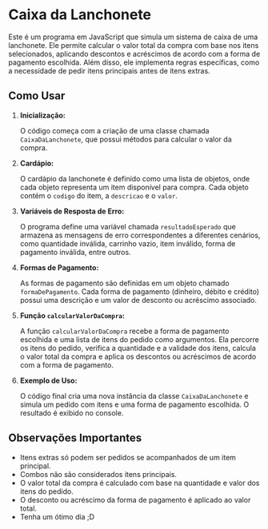 # Caixa da Lanchonete

Este é um programa em JavaScript que simula um sistema de caixa de uma lanchonete. Ele permite calcular o valor total da compra com base nos itens selecionados, aplicando descontos e acréscimos de acordo com a forma de pagamento escolhida. Além disso, ele implementa regras específicas, como a necessidade de pedir itens principais antes de itens extras.

## Como Usar

1. **Inicialização:**

   O código começa com a criação de uma classe chamada `CaixaDaLanchonete`, que possui métodos para calcular o valor da compra.

2. **Cardápio:**

   O cardápio da lanchonete é definido como uma lista de objetos, onde cada objeto representa um item disponível para compra. Cada objeto contém o `codigo` do item, a `descricao` e o `valor`.

3. **Variáveis de Resposta de Erro:**

   O programa define uma variável chamada `resultadoEsperado` que armazena as mensagens de erro correspondentes a diferentes cenários, como quantidade inválida, carrinho vazio, item inválido, forma de pagamento inválida, entre outros.

4. **Formas de Pagamento:**

   As formas de pagamento são definidas em um objeto chamado `formaDePagamento`. Cada forma de pagamento (dinheiro, débito e crédito) possui uma descrição e um valor de desconto ou acréscimo associado.

5. **Função `calcularValorDaCompra`:**

   A função `calcularValorDaCompra` recebe a forma de pagamento escolhida e uma lista de itens do pedido como argumentos. Ela percorre os itens do pedido, verifica a quantidade e a validade dos itens, calcula o valor total da compra e aplica os descontos ou acréscimos de acordo com a forma de pagamento. 

6. **Exemplo de Uso:**

   O código final cria uma nova instância da classe `CaixaDaLanchonete` e simula um pedido com itens e uma forma de pagamento escolhida. O resultado é exibido no console.

## Observações Importantes

- Itens extras só podem ser pedidos se acompanhados de um item principal.
- Combos não são considerados itens principais.
- O valor total da compra é calculado com base na quantidade e valor dos itens do pedido.
- O desconto ou acréscimo da forma de pagamento é aplicado ao valor total.
- Tenha um ótimo dia ;D